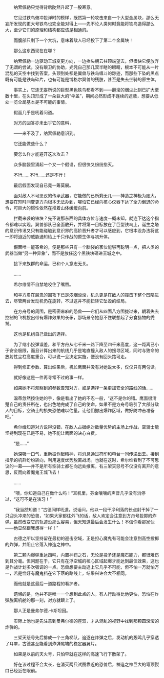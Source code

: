 　　纳索佩勒只觉得背后陡然升起了一股寒意。

　　它见过铁鸟俯冲投弹时的模样，既然第一轮攻击来自一个大型金属块，那么无妄所发现的更大号铁鸟也完全能对得上——先不论人类何时竟能将铁鸟造得那么大，至少它们的原理和结构都应该是相通的。

　　而腹部只剩下一个大坑，意味着敌人已经投下了第二个金属块！

　　那么这东西现在在哪？

　　纳索佩勒一边驱动王城变更方向，一边抬头朝云柱顶端望去，但很快它便放弃了无谓的尝试。没有眼卫的协助，光凭自己那几双半瞎的眼睛，根本不可能从一片混乱的天空中找到答案。头顶到处都是翼兽与铁鸟缠斗的踪迹，而那些下坠的黑点既有可能是铁鸟碎片，也有可能是博格尔翼兽的残肢，甚至是失去坐骑的原生体。

　　事实上，它连无妄所说的巨型黑色铁鸟都看不到——翻滚的烟尘此刻已扩大至数十里，在头顶形成了一朵巨大的“伞盖”，期间必然形成不连续的遮蔽，想要从低处一览全局基本是不可能的事情。

　　假面几乎是吼着问道。

　　对方的回答亦未出乎它的意料，

　　——来不及了，纳索佩勒意识到。

　　它还能做些什么？

　　要怎么样才能避开这次攻击？

　　众多脑袋里涌起一个又一个假设，但很快又纷纷掐灭。

　　不行……不行……还是不行！

　　最后假面发现自已竟一筹莫展。

　　面对敌人不可思议的传承武器，它能做的已所剩无几——神造之神极为庞大，想要在短时间变更方向根本无法办到，哪怕它已经向核心仪器下达了全力倒退的命令，可巨大的惯性依然在推着山体缓缓向前。

　　拦截来袭的铁块？先不说那东西的具体方位与速度一概未知，就连下达这个指令都难以实现。翼兽部队已全面散开，并将第一目标放在了巨型铁鸟上，诞生之塔的意识传讯又只有能碰触到意识界的高阶晋升者才可以感应到，它根本没办法将这一即将迫近的威胁通知给上千只作战的原生体与初升体。

　　假面唯一能寄希的，便是那些只有一个脑袋的家伙能够再聪明一点，把人类的武器当做“另一种异象”，而不是放任这个黑铁块砸进王城之中。

　　接下来族群的命运，已和个人意志无关。

　　……

　　希尔维情不自禁地咬住了嘴唇。

　　和平方舟在魔鬼的围攻下已是浓烟滚滚，机头更是在敌人的撞击下整个凹陷进去，尽管两台发动机仍在旋转，不过这并不能扭转它坠毁的结局。

　　在方舟号的周围，是密密麻麻的恐兽——它们从四面八方围拢过来，朝着失去控制的飞机投出带有爆炸效果的长矛，那场景令她忍不住联想起了分食猎物的秃鹫。

　　这也是机组自己做出的选择。

　　为了缩小投弹误差，和平方舟从七千米一路下降至四千米高度，这一距离已小于安全极限，而且计算出来的航线几乎是笔直撞入敌人的搜寻区域，同时与致命的放射性尘柱高度重合，可以说一旦决定实施，便没有回头路可走。

　　得到修正参数、算出结果后，机长鹰面并没有对她说太多，仅仅只有两句话。

　　就好像这是一件再寻常不过的事一样。

　　如果她不将观察到的参数告知对方，或是选择一条更加安全的路线的话……

　　温蒂忽然按住她的手，像是看出了她的不忍一般，“这不是你的错。鹰面很清楚自己的责任所在，也出色地完成了自己的使命。如果不是方舟号吸引了大部分敌人的目标，空骑士的损失恐怕难以估量。让他们撤出爆炸区域，做好防冲击准备吧。”

　　希尔维知道对方说得没错，在敌人占据绝对数量优势的主场上作战，空骑士能坚持到现在已是不易，她不能让鹰面的决心白费。

　　“是……”

　　她深吸一口气，重新振作起精神，将消息通过符印和电台一同传递出去。接到指示的机群纷纷转向，利用速度优势脱离战场。也就在这时，希尔维看到了不可思议的一幕——并不是所有空骑士都在向远处撤离，有三架天怒号不仅没有离开的意思，反而向着魔鬼王城飞去！

　　……

　　“喂，你知道自己在做什么吗！”耳机里，芬金嚷嚷的声音几乎没有消停过，“这可不是在演习！”

　　“我当然知道！”古德同样吼道，说话间，他以一段干净利落的长点射干掉了一只迎头冲来的恐兽，“如果大家都往外飞的话，敌人肯定会注意到方舟号投掷的炸弹。虽然改变它的轨迹没那么容易，但天知道最后会发生什么！不信你看那家伙——他显然跟我想得一样！”

　　古德之所以坚持留在最初的迎击空域，正是担心魔鬼有可能会注意到高空投掷的炸弹，并阻止它落入神造之神中。

　　第二颗内爆弹重达四吨，内置神罚之石，无论是投矛还是魔石能力，都很难伤到其分毫。但问题在于，它只有在浮空城的核心区域起爆才能达到最佳效果，这也是作战计划多次强调的一点。恐兽想要主动追上它几乎不可能，但不怕一万就怕万一，若是恰好有魔鬼挡在它下落的路线上，结果兴许会大不相同。

　　而他就是这最后一道路程的看护者。

　　遗憾的是，他并不是唯一一个想到此点的人，有人行动得比他更快，恐怕在炸弹脱离机舱的那一刻，对方就跟上了。

　　那人正是曼弗尔德.卡斯坦因。

　　实际上他也是先注意到曼弗尔德的座驾，才从混乱的视野中找到那颗圆滚滚的炸弹的。

　　三架天怒号先后排成一个三角梯队，追逐在炸弹之后，发动机的轰鸣几乎穿透了耳罩，古德甚至能看到炸弹尾端的稳定器翼片。

　　如果是以前的天火号，只怕早就在这样的高速飞行下散架了。

　　好在该过程不会太长，在消灭两只试图靠近的恐兽后，神造之神巨大的穹顶裂口已经近在眼前。
